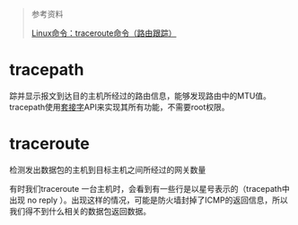 > 参考资料
>
> [Linux命令：traceroute命令（路由跟踪）](https://blog.csdn.net/sinat_33442459/article/details/75126149)

# tracepath

踪并显示报文到达目的主机所经过的路由信息，能够发现路由中的MTU值。tracepath使用[套接字](https://so.csdn.net/so/search?q=套接字&spm=1001.2101.3001.7020)API来实现其所有功能，不需要root权限。

# traceroute

检测发出数据包的主机到目标主机之间所经过的网关数量

有时我们traceroute 一台主机时，会看到有一些行是以星号表示的（tracepath中出现 no reply ）。出现这样的情况，可能是防火墙封掉了ICMP的返回信息，所以我们得不到什么相关的数据包返回数据。

